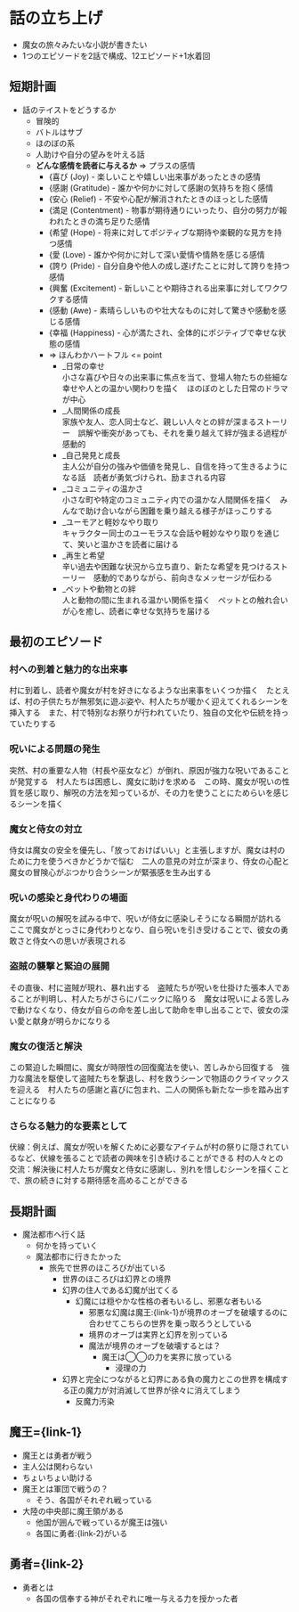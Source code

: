 # 話の立ち上げ
- 魔女の旅々みたいな小説が書きたい
- 1つのエピソードを2話で構成、12エピソード+1水着回


## 短期計画
- 話のテイストをどうするか
  - 冒険的
  - バトルはサブ
  - ほのぼの系
  - 人助けや自分の望みを叶える話
  - __どんな感情を読者に与えるか__ => プラスの感情
    - {喜び (Joy)         - 楽しいことや嬉しい出来事があったときの感情
    - {感謝 (Gratitude)   - 誰かや何かに対して感謝の気持ちを抱く感情
    - {安心 (Relief)      - 不安や心配が解消されたときのほっとした感情
    - {満足 (Contentment) - 物事が期待通りにいったり、自分の努力が報われたときの満ち足りた感情
    - {希望 (Hope)        - 将来に対してポジティブな期待や楽観的な見方を持つ感情
    - {愛 (Love)          - 誰かや何かに対して深い愛情や情熱を感じる感情
    - {誇り (Pride)       - 自分自身や他人の成し遂げたことに対して誇りを持つ感情
    - {興奮 (Excitement)  - 新しいことや期待される出来事に対してワクワクする感情
    - {感動 (Awe)         - 素晴らしいものや壮大なものに対して驚きや感動を感じる感情
    - {幸福 (Happiness)   - 心が満たされ、全体的にポジティブで幸せな状態の感情
    - => ほんわかハートフル <= point
      - _日常の幸せ  
        小さな喜びや日々の出来事に焦点を当て、登場人物たちの些細な幸せや人との温かい関わりを描く　ほのぼのとした日常のドラマが中心
      - _人間関係の成長  
        家族や友人、恋人同士など、親しい人々との絆が深まるストーリー　誤解や衝突があっても、それを乗り越えて絆が強まる過程が感動的
      - _自己発見と成長  
        主人公が自分の強みや価値を発見し、自信を持って生きるようになる話　読者が勇気づけられ、励まされる内容
      - _コミュニティの温かさ  
        小さな町や特定のコミュニティ内での温かな人間関係を描く　みんなで助け合いながら困難を乗り越える様子がほっこりする
      - _ユーモアと軽妙なやり取り  
        キャラクター同士のユーモラスな会話や軽妙なやり取りを通じて、笑いと温かさを読者に届ける
      - _再生と希望  
        辛い過去や困難な状況から立ち直り、新たな希望を見つけるストーリー　感動的でありながら、前向きなメッセージが伝わる
      - _ペットや動物との絆  
        人と動物の間に生まれる温かい関係を描く　ペットとの触れ合いが心を癒し、読者に幸せな気持ちを届ける


## 最初のエピソード
### 村への到着と魅力的な出来事

村に到着し、読者や魔女が村を好きになるような出来事をいくつか描く　たとえば、村の子供たちが無邪気に遊ぶ姿や、村人たちが暖かく迎えてくれるシーンを挿入する　また、村で特別なお祭りが行われていたり、独自の文化や伝統を持っていたりする


### 呪いによる問題の発生

突然、村の重要な人物（村長や巫女など）が倒れ、原因が強力な呪いであることが発覚する　村人たちは困惑し、魔女に助けを求める　この時、魔女が呪いの性質を感じ取り、解呪の方法を知っているが、その力を使うことにためらいを感じるシーンを描く


### 魔女と侍女の対立

侍女は魔女の安全を優先し、「放っておけばいい」と主張しますが、魔女は村のために力を使うべきかどうかで悩む　二人の意見の対立が深まり、侍女の心配と魔女の冒険心がぶつかり合うシーンが緊張感を生み出する


### 呪いの感染と身代わりの場面

魔女が呪いの解呪を試みる中で、呪いが侍女に感染しそうになる瞬間が訪れる　ここで魔女がとっさに身代わりとなり、自ら呪いを引き受けることで、彼女の勇敢さと侍女への思いが表現される


### 盗賊の襲撃と緊迫の展開

その直後、村に盗賊が現れ、暴れ出する　盗賊たちが呪いを仕掛けた張本人であることが判明し、村人たちがさらにパニックに陥りる　魔女は呪いによる苦しみで動けなくなり、侍女が自らの命を差し出して助命を申し出ることで、彼女の深い愛と献身が明らかになりる


### 魔女の復活と解決

この緊迫した瞬間に、魔女が時限性の回復魔法を使い、苦しみから回復する　強力な魔法を駆使して盗賊たちを撃退し、村を救うシーンで物語のクライマックスを迎える　村人たちの感謝と喜びに包まれ、二人の関係も新たな一歩を踏み出すことになりる


### さらなる魅力的な要素として

伏線：例えば、魔女が呪いを解くために必要なアイテムが村の祭りに隠されているなど、伏線を張ることで読者の興味を引き続けることができる
村の人々との交流：解決後に村人たちが魔女と侍女に感謝し、別れを惜しむシーンを描くことで、旅の続きに対する期待感を高めることができる


## 長期計画
- 魔法都市へ行く話
  - 何かを持っていく
  - 魔法都市に行きたかった
    - 旅先で世界のほころびが出ている
      - 世界のほころびは幻界との境界
      - 幻界の住人である幻魔が出てくる
        - 幻魔には穏やかな性格の者もいるし、邪悪な者もいる
          - 邪悪な幻魔は魔王:{link-1}が境界のオーブを破壊するのに合わせてこちらの世界を乗っ取ろうとしている
          - 境界のオーブは実界と幻界を別っている
          - 魔法が境界のオーブを破壊するとは？
            - 魔王は◯◯の力を実界に放っている
              - 浸理の力
      - 幻界と完全につながると幻界にある負の魔力とこの世界を構成する正の魔力が対消滅して世界が徐々に消えてしまう
        - 反魔力汚染


## 魔王={link-1}
- 魔王とは勇者が戦う
- 主人公は関わらない
- ちょいちょい助ける
- 魔王とは軍団で戦うの？
  - そう、各国がそれぞれ戦っている
- 大陸の中央部に魔王領がある
  - 他国が囲んで戦っているが魔王は強い
  - 各国に勇者:{link-2}がいる


## 勇者={link-2}
- 勇者とは
  - 各国の信奉する神がそれぞれに唯一与える力を授かった者
